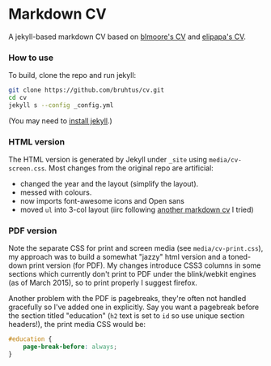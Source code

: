 # Markdown CV

A jekyll-based markdown CV based on [blmoore's CV](https://github.com/blmoore/md-cv) and [elipapa's CV](https://github.com/elipapa/markdown-cv).

### How to use

To build, clone the repo and run jekyll:

```bash
git clone https://github.com/bruhtus/cv.git
cd cv
jekyll s --config _config.yml
```
(You may need to [install jekyll](https://jekyllrb.com/docs/installation/).)

### HTML version

The HTML version is generated by Jekyll under `_site` using `media/cv-screen.css`. Most changes from the original repo are artificial:

* changed the year and the layout (simplify the layout).
* messed with colours.
* now imports font-awesome icons and Open sans
* moved `ul` into 3-col layout (iirc following [another markdown cv](https://github.com/davidhampgonsalves/resume) I tried)

### PDF version

Note the separate CSS for print and screen media (see `media/cv-print.css`), my approach was to build a somewhat "jazzy" html version and a toned-down print version (for PDF). My changes introduce CSS3 columns in some sections which currently don't print to PDF under the blink/webkit engines (as of March 2015), so to print properly I suggest firefox.

Another problem with the PDF is pagebreaks, they're often not handled gracefully so I've added one in explicitly. Say you want a pagebreak before the section titled "education" (`h2` text is set to `id` so use unique section headers!), the print media CSS would be:

```CSS
#education {
	page-break-before: always;
}
```
